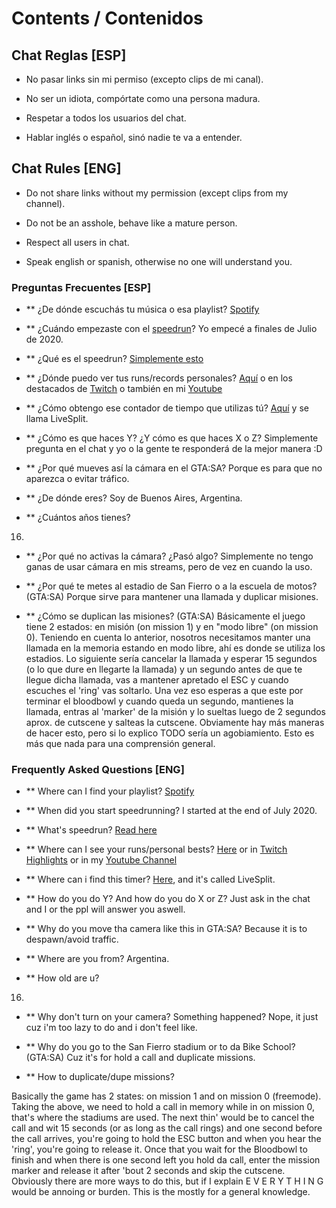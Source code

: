 # Contents / Contenidos

## Chat Reglas [ESP]

- No pasar links sin mi permiso (excepto clips de mi canal).

- No ser un idiota, compórtate como una persona madura.

- Respetar a todos los usuarios del chat.

- Hablar inglés o español, sinó nadie te va a entender.

## Chat Rules [ENG]

- Do not share links without my permission (except clips from my channel).

- Do not be an asshole, behave like a mature person.

- Respect all users in chat.

- Speak english or spanish, otherwise no one will understand you.

### Preguntas Frecuentes [ESP]

- ** ¿De dónde escuchás tu música o esa playlist?
[Spotify](https://open.spotify.com/playlist/0yiICZMIVct6Ft700pwm2G?si=d02cebf303284cef) 

- ** ¿Cuándo empezaste con el [speedrun](https://es.wikipedia.org/wiki/Speedrun)?
Yo empecé a finales de Julio de 2020.

- ** ¿Qué es el speedrun?
[Simplemente esto](https://es.wikipedia.org/wiki/Speedrun)

- ** ¿Dónde puedo ver tus runs/records personales?
[Aquí](https://speedrun.com/user/choripanycristi) o en los destacados de [Twitch](https://twitch.tv/choripanycristi) o también en mi [Youtube](https://www.youtube.com/channel/UC1sU44imF8LOssvHbyZkfRw)

- ** ¿Cómo obtengo ese contador de tiempo que utilizas tú?
[Aquí](https://livesplit.org) y se llama LiveSplit.

- ** ¿Cómo es que haces Y? ¿Y cómo es que haces X o Z?
Simplemente pregunta en el chat y yo o la gente te responderá de la mejor manera :D

- ** ¿Por qué mueves así la cámara en el GTA:SA?
Porque es para que no aparezca o evitar tráfico.

- ** ¿De dónde eres?
Soy de Buenos Aires, Argentina.

- ** ¿Cuántos años tienes?
16.

- ** ¿Por qué no activas la cámara? ¿Pasó algo?
Simplemente no tengo ganas de usar cámara en mis streams, pero de vez en cuando la uso.

- ** ¿Por qué te metes al estadio de San Fierro o a la escuela de motos? (GTA:SA)
Porque sirve para mantener una llamada y duplicar misiones.

- ** ¿Cómo se duplican las misiones? (GTA:SA)
Básicamente el juego tiene 2 estados: en misión (on mission 1) y en "modo libre" (on mission 0).
Teniendo en cuenta lo anterior, nosotros necesitamos manter una llamada en la memoria estando en modo libre, ahí es donde se utiliza los estadios.
Lo siguiente sería cancelar la llamada y esperar 15 segundos (o lo que dure en llegarte la llamada) y un segundo antes de que te llegue dicha llamada, vas a mantener apretado el ESC y cuando escuches el 'ring' vas soltarlo.
Una vez eso esperas a que este por terminar el bloodbowl y cuando queda un segundo, mantienes la llamada, entras al 'marker' de la misión y lo sueltas luego de 2 segundos aprox. de cutscene y salteas la cutscene.
Obviamente hay más maneras de hacer esto, pero si lo explico TODO sería un agobiamiento. Esto es más que nada para una comprensión general.

### Frequently Asked Questions [ENG]

- ** Where can I find your playlist?
[Spotify](https://open.spotify.com/playlist/0yiICZMIVct6Ft700pwm2G?si=d02cebf303284cef) 

- ** When did you start speedrunning?
I started at the end of July 2020.

- ** What's speedrun?
[Read here](https://en.wikipedia.org/wiki/Speedrun)

- ** Where can I see your runs/personal bests?
[Here](https://speedrun.com/user/choripanycristi) or in [Twitch Highlights](https://twitch.tv/choripanycristi) or in my [Youtube Channel](https://www.youtube.com/channel/UC1sU44imF8LOssvHbyZkfRw)

- ** Where can i find this timer?
[Here](https://livesplit.org), and it's called LiveSplit.

- ** How do you do Y? And how do you do X or Z?
Just ask in the chat and I or the ppl will answer you aswell.

- ** Why do you move tha camera like this in GTA:SA?
Because it is to despawn/avoid traffic.

- ** Where are you from?
Argentina.

- ** How old are u?
16.

- ** Why don't turn on your camera? Something happened?
Nope, it just cuz i'm too lazy to do and i don't feel like.

- ** Why do you go to the San Fierro stadium or to da Bike School? (GTA:SA)
Cuz it's for hold a call and duplicate missions.

- ** How to duplicate/dupe missions?

Basically the game has 2 states: on mission 1 and on mission 0 (freemode).
Taking the above, we need to hold a call in memory while in on mission 0, that's where the stadiums are used.
The next thin' would be to cancel the call and wit 15 seconds (or as long as the call rings) and one second before the call arrives,
you're going to hold the ESC button and when you hear the 'ring', you're going to release it.
Once that you wait for the Bloodbowl to finish and when there is one second left you hold da call, enter the mission marker and release it after 'bout 2 seconds and skip the cutscene.
Obviously there are more ways to do this, but if I explain E V E R Y T H I N G would be annoing or burden.
This is the mostly for a general knowledge.
